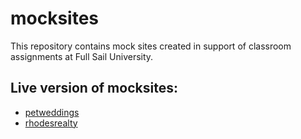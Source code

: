 # mocksites

This repository contains mock sites created in support of classroom assignments at Full Sail University.

## Live version of mocksites:
  * [petweddings](http://karhodes.github.io/mocksites/petweddings/)
  * [rhodesrealty](http://karhodes.github.io/mocksites/rhodesrealty/)